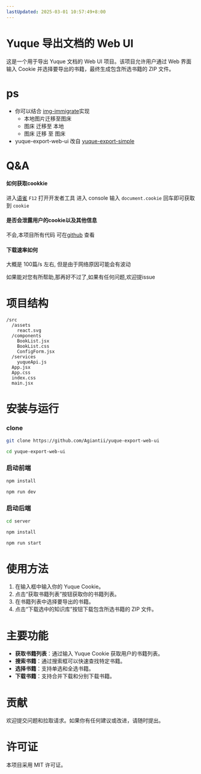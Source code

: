 ```yaml
---
lastUpdated: 2025-03-01 10:57:49+8:00
---
```

# Yuque 导出文档的 Web UI

这是一个用于导出 Yuque 文档的 Web UI 项目。该项目允许用户通过 Web 界面输入 Cookie 并选择要导出的书籍，最终生成包含所选书籍的 ZIP 文件。


# ps
- 你可以结合 [img-immigrate](https://github.com/Agiantii/img-immigrate.git)实现
  - 本地图片迁移至图床
  - 图床 迁移至 本地
  - 图床 迁移 至 图床
- yuque-export-web-ui 改自 [yuque-export-simple](https://github.com/Agiantii/yuque-export-simple.git)

# Q&A
####  如何获取cookkie

进入[语雀](https://www.yuque.com/dashboard) `F12` 打开开发者工具
进入 console 输入 `document.cookie` 回车即可获取到 `cookie`

####  是否会泄露用户的cookie以及其他信息

不会,本项目所有代码 可在[github](https://github.com/Agiantii/yuque-export-web-ui) 查看

####  下载速率如何
大概是 100篇/s 左右, 但是由于网络原因可能会有波动

如果能对您有所帮助,那再好不过了,如果有任何问题,欢迎提issue

# 项目结构

```
/src
  /assets
    react.svg
  /components
    BookList.jsx
    BookList.css
    ConfigForm.jsx
  /services
    yuqueApi.js
  App.jsx
  App.css
  index.css
  main.jsx
```

# 安装与运行

### clone

```bash
git clone https://github.com/Agiantii/yuque-export-web-ui
```
```bash
cd yuque-export-web-ui
```
### 启动前端

```bash
npm install
```
```bash
npm run dev
```
### 启动后端

```bash
cd server
```
```bash
npm install
```
```bash
npm run start
```


# 使用方法

1. 在输入框中输入你的 Yuque Cookie。
2. 点击“获取书籍列表”按钮获取你的书籍列表。
3. 在书籍列表中选择要导出的书籍。
4. 点击“下载选中的知识库”按钮下载包含所选书籍的 ZIP 文件。

# 主要功能

- **获取书籍列表**：通过输入 Yuque Cookie 获取用户的书籍列表。
- **搜索书籍**：通过搜索框可以快速查找特定书籍。
- **选择书籍**：支持单选和全选书籍。
- **下载书籍**：支持合并下载和分别下载书籍。

# 贡献

欢迎提交问题和拉取请求。如果你有任何建议或改进，请随时提出。

# 许可证

本项目采用 MIT 许可证。
